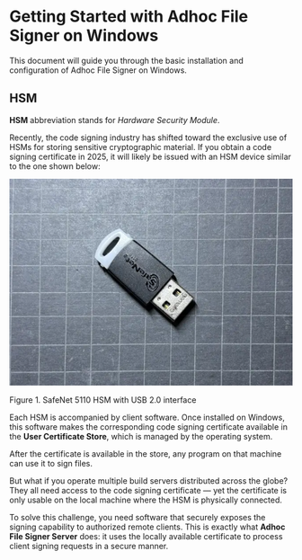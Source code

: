 # Getting Started with Adhoc File Signer on Windows

This document will guide you through the basic installation and configuration of Adhoc File Signer on Windows.

## HSM

**HSM** abbreviation stands for _Hardware Security Module_.

Recently, the code signing industry has shifted toward the exclusive use of HSMs for storing sensitive cryptographic material.
If you obtain a code signing certificate in 2025, it will likely be issued with an HSM device similar to the one shown below:

![SafeNet 5110 HSM with USB interface](assets/safenet-5110-hsm.webp)

Figure 1. SafeNet 5110 HSM with USB 2.0 interface

Each HSM is accompanied by client software. Once installed on Windows, this software makes the corresponding code signing certificate available in the **User Certificate Store**, which is managed by the operating system.

After the certificate is available in the store, any program on that machine can use it to sign files.

But what if you operate multiple build servers distributed across the globe?
They all need access to the code signing certificate — yet the certificate is only usable on the local machine where the HSM is physically connected.

To solve this challenge, you need software that securely exposes the signing capability to authorized remote clients.
This is exactly what **Adhoc File Signer Server** does: it uses the locally available certificate to process client signing requests in a secure manner.
